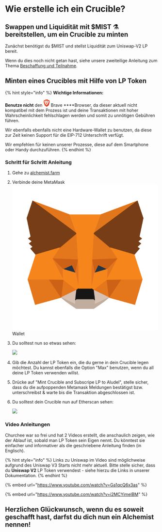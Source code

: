 # Wie erstelle ich ein Crucible?

## Swappen und Liquidität mit $MIST ⚗️ bereitstellen, um ein Crucible zu minten

Zunächst benötigst du $MIST und stellst Liquidität zum Uniswap-V2 LP bereit.

Wenn du dies noch nicht getan hast, siehe unsere zweiteilige Anleitung zum Thema [Beschaffung und Teilnahme](../../acquiring-and-subscribing.md).

## Minten eines Crucibles mit Hilfe von LP Token

{% hint style="info" %}
**Wichtige Informationen:** 

**Benutze nicht** den ![](../../.gitbook/assets/brave.png) Brave ****Browser, da dieser aktuell nicht kompatibel mit dem Prozess ist und deine Transaktionen mit hoher Wahrscheinlichkeit fehlschlagen werden und somit zu unnötigen Gebühren führen.

Wir ebenfalls ebenfalls nicht eine Hardware-Wallet zu benutzen, da diese zur Zeit keinen Support für die EIP-712 Unterschrift verfügt.

Wir empfehlen für keinen unserer Prozesse, diese auf dem Smartphone oder Handy durchzuführen.
{% endhint %}

### Schritt für Schritt Anleitung

1. Gehe zu [alchemist.farm](https://alchemist.farm/)
2. Verbinde deine MetaMask![](../../.gitbook/assets/metamask-fox.svg)Wallet
3. Du solltest nun so etwas sehen:

    ![](https://i.imgur.com/eimfv0e.png)

4. Gib die Anzahl der LP Token ein, die du gerne in dein Crucible legen möchtest. Du kannst ebenfalls die Option "Max" benutzen, wenn du all deine LP Token verwenden willst.
5. Drücke auf "Mint Crucible and Subscripe LP to Aludel", stelle sicher, dass du die aufpoppenden Metamask Meldungen bestätigst bzw. unterschreibst & warte bis die Transaktion abgeschlossen ist.
6. Du solltest dein Crucible nun auf Etherscan sehen:

    ![](https://i.imgur.com/9VBX6M6.png)

### Video Anleitungen

Churchee war so frei und hat 2 Videos erstellt, die anschaulich zeigen, wie der Ablauf ist, sobald man LP Token sein Eigen nennt. Du könntest sie einfacher und informativer als die geschriebene Anleitung finden \(in Englisch\).

{% hint style="info" %}
Links zu Uniswap im Video sind möglichweise aufgrund des Uniswap V3 Starts nicht mehr aktuell. Bitte stelle sicher, dass du **Uniswap V2** LP Token verwendest - siehe hierzu die Links in unserer Dokumentation.
{% endhint %}

{% embed url="https://www.youtube.com/watch?v=Ga1qcQ6x3as" %}

{% embed url="https://www.youtube.com/watch?v=i2MCYimelBM" %}

## **Herzlichen Glückwunsch, wenn du es soweit geschafft hast, darfst du dich nun ein Alchemist nennen!**

